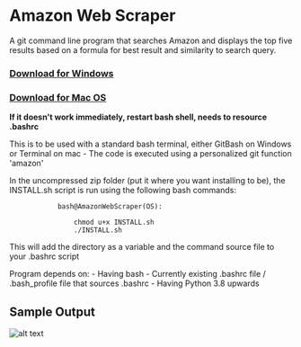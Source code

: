 # Amazon Web Scraper
A git command line program that searches Amazon and displays the top five results based on a formula for best result and similarity to search query.

### [Download for Windows](https://github.com/18vmck/AmazonWebScraper/releases/download/v1.0/AmazonWebScraper.Windows.zip)
### [Download for Mac OS](https://github.com/18vmck/AmazonWebScraper-MoreAccurate/releases/download/v1.0/AmazonWebScraper.Mac.zip)
**If it doesn't work immediately, restart bash shell, needs to resource .bashrc**

This is to be used with a standard bash terminal, either GitBash on Windows or Terminal on mac
    - The code is executed using a personalized git function 'amazon'

In the uncompressed zip folder (put it where you want installing to be), the INSTALL.sh script is run using the following bash commands:
                
                bash@AmazonWebScraper(OS):
                   
                    chmod u+x INSTALL.sh   
                    ./INSTALL.sh

This will add the directory as a variable and the command source file to your .bashrc script

Program depends on:
    - Having bash
        - Currently existing .bashrc file / .bash_profile file that sources .bashrc
    - Having Python 3.8 upwards
 


## Sample Output
![alt text](https://github.com/18vmck//AmazonWebScraper-MoreAccurate/blob/main/SampleOutput.jpg?raw=true)
